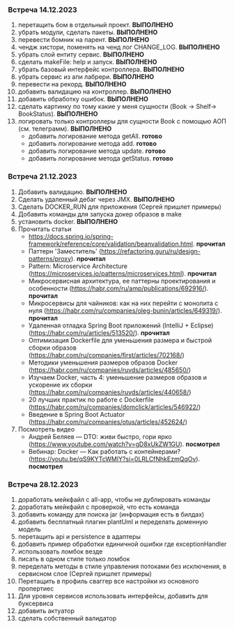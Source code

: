 ### Встреча 14.12.2023
1. перетащить бом в отдельный проект. **ВЫПОЛНЕНО**
2. убрать модули, сделать пакеты. **ВЫПОЛНЕНО**
3. перевести бомник на парент. **ВЫПОЛНЕНО**
4. чендж хистори, поменять на ченд лог CHANGE_LOG. **ВЫПОЛНЕНО**
5. убрать слой ентиту сервис. **ВЫПОЛНЕНО**
6. сделать makeFile: help и запуск. **ВЫПОЛНЕНО**
7. убрать базовый интерфейс контроллера. **ВЫПОЛНЕНО**
8. убрать сервис из апи лабрери. **ВЫПОЛНЕНО**
9. перевести на рекорд. **ВЫПОЛНЕНО**
11. добавить валидацию на контроллер. **ВЫПОЛНЕНО**
12. добавить обработку ошибок. **ВЫПОЛНЕНО**
13. сделать картинку по тому какие у меня сущности (Book -> Shelf-> BookStatus). **ВЫПОЛНЕНО**
14. логировать только контроллеры для сущности Book c помощью АОП (см. телеграмм). **ВЫПОЛНЕНО**
    - добавить логирование метода getAll. **готово**
    - добавить логирование метода add. **готово**
    - добавить логирование метода update. **готово**
    - добавить логирование метода getStatus. **готово**


### Встреча 21.12.2023
1. Добавить валидацию. **ВЫПОЛНЕНО**
2. Сделать удаленный дебаг через JMX. **ВЫПОЛНЕНО**
3. Сделать DOCKER_RUN для приложения (Сергей пришлет примеры)
4. Добавить команды для запуска докер образов в make
5. установить docker. **ВЫПОЛНЕНО**
6. Прочитать статьи
   - https://docs.spring.io/spring-framework/reference/core/validation/beanvalidation.html. **прочитал**
   - Паттерн 'Заместитель' (https://refactoring.guru/ru/design-patterns/proxy). **прочитал**
   - Pattern: Microservice Architecture (https://microservices.io/patterns/microservices.html). **прочитал**
   - Микросервисная архитектура, ее паттерны проектирования и особенности (https://habr.com/ru/amp/publications/692916/). **прочитал**
   - Микросервисы для чайников: как на них перейти с монолита с нуля (https://habr.com/ru/companies/oleg-bunin/articles/649319/). **прочитал**
   - Удаленная отладка Spring Boot приложений (IntelliJ + Eclipse) (https://habr.com/ru/articles/513520/). **прочитал**
   - Оптимизация Dockerfile для уменьшения размера и быстрой сборки образов (https://habr.com/ru/companies/first/articles/702168/)
   - Методики уменьшения размеров образов Docker (https://habr.com/ru/companies/ruvds/articles/485650/)
   - Изучаем Docker, часть 4: уменьшение размеров образов и ускорение их сборки (https://habr.com/ru/companies/ruvds/articles/440658/)
   - 20 лучших практик по работе с Dockerfile (https://habr.com/ru/companies/domclick/articles/546922/)
   - Введение в Spring Boot Actuator (https://habr.com/ru/companies/otus/articles/452624/)
6. Посмотреть видео
   - Андрей Беляев — DTO: живи быстро, гори ярко (https://www.youtube.com/watch?v=gD8xUkZW1GU). **посмотрел**
   - Вебинар: Docker — Как работать с контейнерами? (https://youtu.be/qS9KYTcWMlY?si=0LRLCfNhkEzmQqOv). **посмотрел** 

### Встреча 28.12.2023
1. доработать мейкфайл с all-app, чтобы не дублировать команды
2. доработать мейкфайл с проверкой, что есть команда
3. добавить команду для поиска jar (информация есть в билдах)
4. добавить бесплатный плагин plantUml и переделать доменную модель
5. перетащить api и persistence в адаптеры
6. добавить пример обработки единичной ошибки где exceptionHandler
7. использовать ломбок везде
8. писать в одном стиле только ломбок
9. переделать методы в стиле управления потоками без исключения, в сервисном слое (Сергей пришлет примеры)
10. Перетащить в профиль сваггер все настройки из основного пропертиес
11. Для уровня сервисов использовать интерфейсы, добавить для буксервиса
12. добавить актуатор
13. сделать собственный валидатор

